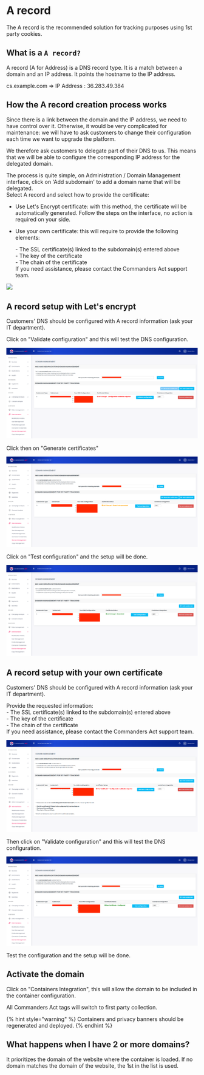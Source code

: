 # A record

The A record is the recommended solution for tracking purposes using 1st party cookies.

## What is a `A record?`

A record (A for Address) is a DNS record type. It is a match between a domain and an IP address. It points the hostname to the IP address.

cs.example.com ⇒ IP Address : 36.283.49.384

## How the A record creation process works

Since there is a link between the domain and the IP address, we need to have control over it. Otherwise, it would be very complicated for maintenance: we will have to ask customers to change their configuration each time we want to upgrade the platform.

We therefore ask customers to delegate part of their DNS to us. This means that we will be able to configure the corresponding IP address for the delegated domain.

The process is quite simple, on Administration / Domain Management interface, click on 'Add subdomain' to add a domain name that will be delegated.\
Select A record and select how to provide the certificate:

* Use Let's Encrypt certificate: with this method, the certificate will be automatically generated. Follow the steps on the interface, no action is required on your side.
*   Use your own certificate: this will require to provide the following elements:

    \- The SSL certificate(s) linked to the subdomain(s) entered above\
    \- The key of the certificate\
    \- The chain of the certificate\
    If you need assistance, please contact the Commanders Act support team.

![](<../../../.gitbook/assets/Capture d’écran 2022-05-20 à 14.50.37.png>)

## A record setup with Let's encrypt

Customers' DNS should be configured with A record information (ask your IT department).

Click on "Validate configuration" and this will test the DNS configuration.

![](<../../../.gitbook/assets/image (1) (4) (1).png>)

Click then on "Generate certificates"

![](<../../../.gitbook/assets/image (3) (3).png>)

Click on "Test configuration" and the setup will be done.

![](<../../../.gitbook/assets/image (4) (1) (3).png>)

## A record setup with your own certificate

Customers' DNS should be configured with A record information (ask your IT department).

Provide the requested information:\
\- The SSL certificate(s) linked to the subdomain(s) entered above\
\- The key of the certificate\
\- The chain of the certificate\
If you need assistance, please contact the Commanders Act support team.

![](<../../../.gitbook/assets/image (5) (2).png>)

Then click on "Validate configuration" and this will test the DNS configuration.

![](<../../../.gitbook/assets/image (6).png>)

Test the configuration and the setup will be done.

## Activate the domain

Click on "Containers Integration", this will allow the domain to be included in the container configuration.

All Commanders Act tags will switch to first party collection.

{% hint style="warning" %}
Containers and privacy banners should be regenerated and deployed.
{% endhint %}

## What happens when I have 2 or more domains?

It prioritizes the domain of the website where the container is loaded. If no domain matches the domain of the website, the 1st in the list is used.
